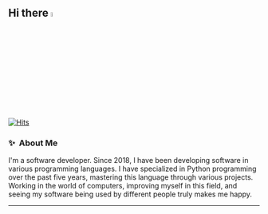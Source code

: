 ## Hi there <img src="https://media.giphy.com/media/hvRJCLFzcasrR4ia7z/giphy.gif" width="5%">

[![Hits](https://hits.seeyoufarm.com/api/count/incr/badge.svg?url=https%3A%2F%2Fgithub.com%2FDevSercan%2FDevSercan&count_bg=%234493F8&title_bg=%23383838&icon=github.svg&icon_color=%23F0F6FC&title=Profile+Views&edge_flat=false)](https://github.com/DevSercan/)

### ✨&nbsp; About Me

I'm a software developer. Since 2018, I have been developing software in various programming languages. I have specialized in Python programming over the past five years, mastering this language through various projects. Working in the world of computers, improving myself in this field, and seeing my software being used by different people truly makes me happy.

---
